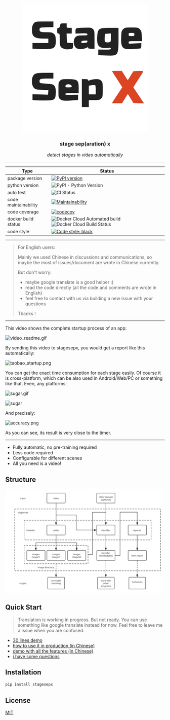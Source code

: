 <h1 align="center">
  <img src="./docs/pics/brand.svg">
</h1>

<h3 align="center">stage sep(aration) x</h3>
<p align="center">
    <em>detect stages in video automatically</em>
</p>

---

| Type                 | Status                                                                                                                                                                                            |
|----------------------|--------------------------------------------------------------------------------------------------------------------------------------------------------------------------------------------------|
| package version      | [![PyPI version](https://badge.fury.io/py/stagesepx.svg)](https://badge.fury.io/py/stagesepx)                                                                                                    |
| python version       | ![PyPI - Python Version](https://img.shields.io/pypi/pyversions/stagesepx)                                                                                                                       |
| auto test            | ![CI Status](https://github.com/williamfzc/stagesepx/workflows/smoketest/badge.svg)                                                                                                              |
| code maintainability | [![Maintainability](https://api.codeclimate.com/v1/badges/ef27756ce9a4f7f4ba94/maintainability)](https://codeclimate.com/github/williamfzc/stagesepx/maintainability)                            |
| code coverage        | [![codecov](https://codecov.io/gh/williamfzc/stagesepx/branch/master/graph/badge.svg)](https://codecov.io/gh/williamfzc/stagesepx)                                                               |
| docker build status  | ![Docker Cloud Automated build](https://img.shields.io/docker/cloud/automated/williamfzc/stagesepx) ![Docker Cloud Build Status](https://img.shields.io/docker/cloud/build/williamfzc/stagesepx) |
| code style           | [![Code style: black](https://img.shields.io/badge/code%20style-black-000000.svg)](https://github.com/psf/black)                                                                                 |

---

> For English users:
>
> Mainly we used Chinese in discussions and communications, so maybe the most of issues/document are wrote in Chinese currently.
>
> But don't worry:
> - maybe google translate is a good helper :)
> - read the code directly (all the code and comments are wrote in English)
> - feel free to contact with us via building a new issue with your questions
>
> Thanks !

---

This video shows the complete startup process of an app: 

![video_readme.gif](https://i.loli.net/2019/09/01/tXRhB6ai9jAZFmc.gif)

By sending this video to stagesepx, you would get a report like this automatically:

![taobao_startup.png](https://i.loli.net/2019/11/23/Cio39V4AhmWOyFL.png)

You can get the exact time consumption for each stage easily. Of course it is cross-platform, which can be also used in Android/Web/PC or something like that. Even, any platforms:

![sugar.gif](https://i.loli.net/2019/11/23/BCjI8PiJrgmxQUt.gif)

![sugar](https://i.loli.net/2019/11/23/DCpbdlNftcQ3v2w.png)

And precisely:

![accuracy.png](https://i.loli.net/2019/10/02/Cboj743UwRQmgPS.png)

As you can see, its result is very close to the timer.

---

- Fully automatic, no pre-training required
- Less code required
- Configurable for different scenes
- All you need is a video!

## Structure

![structure](./docs/pics/stagesepx.svg)

## Quick Start

> Translation is working in progress. But not ready. You can use something like google translate instead for now. Feel free to leave me a issue when you are confused.

- [30 lines demo](example/mini.py)
- [how to use it in production (in Chinese)](https://github.com/williamfzc/stagesepx/blob/master/README_en.md)
- [demo with all the features (in Chinese)](example/cut_and_classify.py)
- [i have some questions](https://github.com/williamfzc/stagesepx/issues/new)

## Installation

```bash
pip install stagesepx
```

## License

[MIT](LICENSE)
